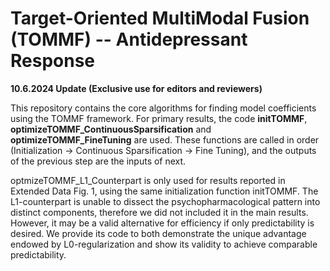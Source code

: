 # Target-Oriented MultiModal Fusion (TOMMF) -- Antidepressant Response

**10.6.2024 Update (Exclusive use for editors and reviewers)**

This repository contains the core algorithms for finding model coefficients using the TOMMF framework. For primary results, the code **initTOMMF**, **optimizeTOMMF_ContinuousSparsification** and **optimizeTOMMF_FineTuning** are used. These functions are called in order (Initialization -> Continuous Sparsification -> Fine Tuning), and the outputs of the previous step are the inputs of next. 

optmizeTOMMF_L1_Counterpart is only used for results reported in Extended Data Fig. 1, using the same initialization function initTOMMF. The L1-counterpart is unable to dissect the psychopharmacological pattern into distinct components, therefore we did not included it in the main results. However, it may be a valid alternative for efficiency if only predictability is desired. We provide its code to both demonstrate the unique advantage endowed by L0-regularization and show its validity to achieve comparable predictability.
